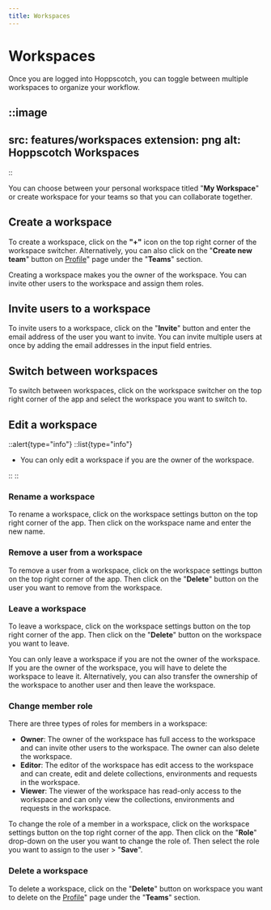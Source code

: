 ```yaml
---
title: Workspaces
---
```


# Workspaces

Once you are logged into Hoppscotch, you can toggle between multiple workspaces to organize your workflow.

::image
---
src: features/workspaces
extension: png
alt: Hoppscotch Workspaces
---
::

You can choose between your personal workspace titled "**My Workspace**" or create workspace for your teams so that you can collaborate together.

## Create a workspace

To create a workspace, click on the **"+"** icon on the top right corner of the workspace switcher. Alternatively, you can also click on the "**Create new team**" button on [Profile](https://hoppscotch.io/profile)" page under the "**Teams**" section.

Creating a workspace makes you the owner of the workspace. You can invite other users to the workspace and assign them roles.

## Invite users to a workspace

To invite users to a workspace, click on the "**Invite**" button and enter the email address of the user you want to invite. You can invite multiple users at once by adding the email addresses in the input field entries.

## Switch between workspaces

To switch between workspaces, click on the workspace switcher on the top right corner of the app and select the workspace you want to switch to.

## Edit a workspace

::alert{type="info"}
::list{type="info"}

- You can only edit a workspace if you are the owner of the workspace.

::
::

### Rename a workspace

To rename a workspace, click on the workspace settings button on the top right corner of the app. Then click on the workspace name and enter the new name.

### Remove a user from a workspace

To remove a user from a workspace, click on the workspace settings button on the top right corner of the app. Then click on the "**Delete**" button on the user you want to remove from the workspace.

### Leave a workspace

To leave a workspace, click on the workspace settings button on the top right corner of the app. Then click on the "**Delete**" button on the workspace you want to leave.

You can only leave a workspace if you are not the owner of the workspace. If you are the owner of the workspace, you will have to delete the workspace to leave it. Alternatively, you can also transfer the ownership of the workspace to another user and then leave the workspace.

### Change member role

There are three types of roles for members in a workspace:

- **Owner**: The owner of the workspace has full access to the workspace and can invite other users to the workspace. The owner can also delete the workspace.
- **Editor**: The editor of the workspace has edit access to the workspace and can create, edit and delete collections, environments and requests in the workspace.
- **Viewer**: The viewer of the workspace has read-only access to the workspace and can only view the collections, environments and requests in the workspace.

To change the role of a member in a workspace, click on the workspace settings button on the top right corner of the app. Then click on the "**Role**" drop-down on the user you want to change the role of. Then select the role you want to assign to the user > "**Save**".

### Delete a workspace

To delete a workspace, click on the "**Delete**" button on workspace you want to delete on the [Profile](https://hoppscotch.io/profile)" page under the "**Teams**" section.
